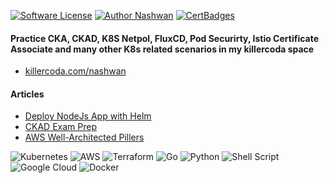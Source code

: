 [![Software License](https://img.shields.io/badge/license-MIT-brightgreen.svg?style=flat-square)](LICENSE)
[![Author Nashwan](https://img.shields.io/badge/Author-Nashwan-brightgreen.svg?style=flat-square)](https://github.com/nbmustafa)
[![CertBadges](https://img.shields.io/badge/CertBadges-CKAD,ACSA,SCS,CS,CCNA,ITIL,PRINCE2-brightgreen.svg?style=flat-square)](https://www.linkedin.com/in/nashwan-mustafa/)

#### Practice CKA, CKAD, K8S Netpol, FluxCD, Pod Securirty, Istio Certificate Associate and many other K8s related scenarios in my killercoda space
- [killercoda.com/nashwan](https://killercoda.com/nashwan)


#### Articles

- [Deploy NodeJs App with Helm](https://nbmustafa.github.io/contents/articles/deploy-to-k8s-with-helm)
- [CKAD Exam Prep](https://nbmustafa.github.io/contents/ckad/ckad)
- [AWS Well-Architected Pillers](https://nbmustafa.github.io/contents/articles/aws-well-architected-pillers)


![Kubernetes](https://img.shields.io/badge/kubernetes-%23326ce5.svg?style=for-the-badge&logo=kubernetes&logoColor=white)
![AWS](https://img.shields.io/badge/AWS-%23FF9900.svg?style=for-the-badge&logo=amazon-aws&logoColor=white)
![Terraform](https://img.shields.io/badge/terraform-%235835CC.svg?style=for-the-badge&logo=terraform&logoColor=white)
![Go](https://img.shields.io/badge/go-%2300ADD8.svg?style=for-the-badge&logo=go&logoColor=white)
![Python](https://img.shields.io/badge/python-3670A0?style=for-the-badge&logo=python&logoColor=ffdd54)
![Shell Script](https://img.shields.io/badge/shell_script-%23121011.svg?style=for-the-badge&logo=gnu-bash&logoColor=white)
![Google Cloud](https://img.shields.io/badge/GoogleCloud-%234285F4.svg?style=for-the-badge&logo=google-cloud&logoColor=white)
![Docker](https://img.shields.io/badge/docker-%230db7ed.svg?style=for-the-badge&logo=docker&logoColor=white)
